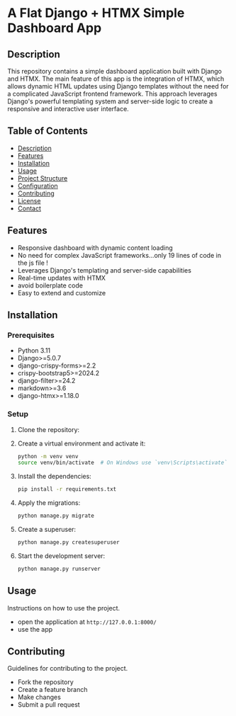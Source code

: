 # A Flat Django + HTMX Simple Dashboard App

## Description

This repository contains a simple dashboard application built with Django and HTMX. The main feature of this app is the integration of HTMX, which allows dynamic HTML updates using Django templates without the need for a complicated JavaScript frontend framework. This approach leverages Django's powerful templating system and server-side logic to create a responsive and interactive user interface.

## Table of Contents

- [Description](#description)
- [Features](#features)
- [Installation](#installation)
- [Usage](#usage)
- [Project Structure](#project-structure)
- [Configuration](#configuration)
- [Contributing](#contributing)
- [License](#license)
- [Contact](#contact)

## Features

- Responsive dashboard with dynamic content loading
- No need for complex JavaScript frameworks...only 19 lines of code in the js file !
- Leverages Django's templating and server-side capabilities
- Real-time updates with HTMX
- avoid boilerplate code
- Easy to extend and customize

## Installation

### Prerequisites

- Python 3.11
- Django>=5.0.7
- django-crispy-forms>=2.2
- crispy-bootstrap5>=2024.2
- django-filter>=24.2
- markdown>=3.6
- django-htmx>=1.18.0


### Setup

1. Clone the repository:

2. Create a virtual environment and activate it:

    ```sh
    python -m venv venv
    source venv/bin/activate  # On Windows use `venv\Scripts\activate`
    ```

3. Install the dependencies:

    ```sh
    pip install -r requirements.txt
    ```

4. Apply the migrations:

    ```sh
    python manage.py migrate
    ```

5. Create a superuser:

    ```sh
    python manage.py createsuperuser
    ```

6. Start the development server:

    ```sh
    python manage.py runserver
    ```

## Usage

Instructions on how to use the project.

- open the application at `http://127.0.0.1:8000/`
- use the app


## Contributing

Guidelines for contributing to the project. 

* Fork the repository
* Create a feature branch
* Make changes
* Submit a pull request
